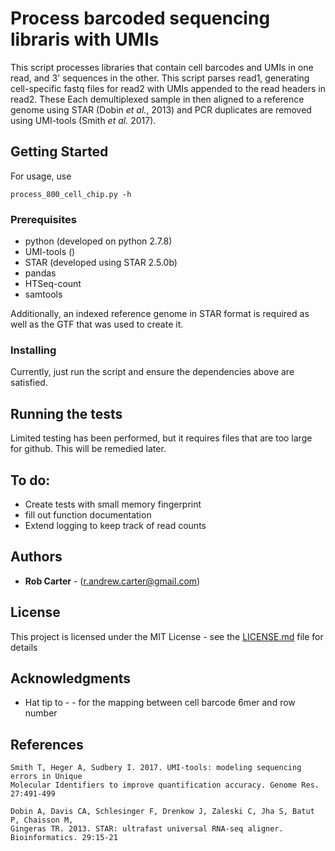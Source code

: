 # Process  barcoded sequencing libraris with UMIs

This script processes libraries that contain cell barcodes and UMIs in one read, and 3' sequences in the other. This script parses read1, generating cell-specific fastq files for read2 with UMIs appended to the read headers in read2. These Each demultiplexed sample in then aligned to a reference genome using STAR (Dobin *et al.*, 2013) and PCR duplicates are removed using UMI-tools (Smith *et al.* 2017).

## Getting Started

For usage, use

`process_800_cell_chip.py -h`

### Prerequisites

* python (developed on python 2.7.8)
* UMI-tools ()
* STAR (developed using STAR 2.5.0b)
* pandas
* HTSeq-count
* samtools

Additionally, an indexed reference genome in STAR format is required as well as the GTF that was used to create it.

### Installing

Currently, just run the script and ensure the dependencies above are satisfied.

## Running the tests

Limited testing has been performed, but it requires files that are too large for github. This will be remedied later.

## To do:

* Create tests with small memory fingerprint
* fill out function documentation
* Extend logging to keep track of read counts

## Authors

* **Rob Carter** - (r.andrew.carter@gmail.com)

## License

This project is licensed under the MIT License - see the [LICENSE.md](LICENSE.md) file for details

## Acknowledgments

* Hat tip to - - for the mapping between cell barcode 6mer and row number

## References
	Smith T, Heger A, Sudbery I. 2017. UMI-tools: modeling sequencing errors in Unique
	Molecular Identifiers to improve quantification accuracy. Genome Res. 27:491-499
	
	Dobin A, Davis CA, Schlesinger F, Drenkow J, Zaleski C, Jha S, Batut P, Chaisson M, 
	Gingeras TR. 2013. STAR: ultrafast universal RNA-seq aligner. Bioinformatics. 29:15-21
	
